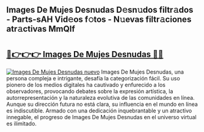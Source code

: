 ## Images De Mujes Desnudas D𝚎sn𝚞dos filtr𝚊dos - Parts-sAH Vid𝚎os f𝚘tos - N𝚞evas filtr𝚊ciones atr𝚊ctivas MmQIf

# <h2><a href="http://mb5rdr.tromn.icu/?c=Images+De+Mujes+Desnudas">🔗👉👉👉 Images De Mujes Desnudas 🔗🔗</a></h2>

[![Images De Mujes Desnudas nuevo](https://i.imgur.com/pEAQMta.gif)](http://mb5rdr.tromn.icu/?c=Images+De+Mujes+Desnudas)
Images De Mujes Desnudas, una persona compleja e intrigante, desafía la categorización fácil. Su uso pionero de los medios digitales ha cautivado y enfurecido a los observadores, provocando debates sobre la expresión artística, la autorrepresentación y la naturaleza evolutiva de las comunidades en línea. Aunque su dirección futura no está clara, su influencia en el mundo en línea es indiscutible. Armado con una dedicación inquebrantable y un atractivo innegable, el progreso de Images De Mujes Desnudas en el universo virtual es ilimitado.
